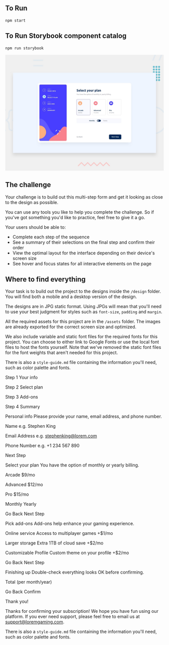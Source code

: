 ## To Run
    npm start

## To Run Storybook component catalog
    npm run storybook

![Design preview for the Multi-step form coding challenge](./design/desktop-preview.jpg)

## The challenge

Your challenge is to build out this multi-step form and get it looking as close to the design as possible.

You can use any tools you like to help you complete the challenge. So if you've got something you'd like to practice, feel free to give it a go.

Your users should be able to:

- Complete each step of the sequence
- See a summary of their selections on the final step and confirm their order
- View the optimal layout for the interface depending on their device's screen size
- See hover and focus states for all interactive elements on the page

## Where to find everything

Your task is to build out the project to the designs inside the `/design` folder. You will find both a mobile and a desktop version of the design. 

The designs are in JPG static format. Using JPGs will mean that you'll need to use your best judgment for styles such as `font-size`, `padding` and `margin`. 

All the required assets for this project are in the `/assets` folder. The images are already exported for the correct screen size and optimized.

We also include variable and static font files for the required fonts for this project. You can choose to either link to Google Fonts or use the local font files to host the fonts yourself. Note that we've removed the static font files for the font weights that aren't needed for this project.

There is also a `style-guide.md` file containing the information you'll need, such as color palette and fonts.


  <!-- Sidebar start -->

  Step 1
  Your info

  Step 2
  Select plan

  Step 3
  Add-ons

  Step 4
  Summary

  <!-- Sidebar end -->

  <!-- Step 1 start -->

  Personal info
  Please provide your name, email address, and phone number.

  Name
  e.g. Stephen King

  Email Address
  e.g. stephenking@lorem.com

  Phone Number
  e.g. +1 234 567 890

  Next Step

  <!-- Step 1 end -->

  <!-- Step 2 start -->

  Select your plan
  You have the option of monthly or yearly billing.

  Arcade
  $9/mo

  Advanced
  $12/mo

  Pro
  $15/mo

  Monthly
  Yearly

  Go Back
  Next Step

  <!-- Step 2 end -->

  <!-- Step 3 start -->

  Pick add-ons
  Add-ons help enhance your gaming experience.

  Online service
  Access to multiplayer games
  +$1/mo

  Larger storage
  Extra 1TB of cloud save
  +$2/mo

  Customizable Profile
  Custom theme on your profile
  +$2/mo

  Go Back
  Next Step

  <!-- Step 3 end -->

  <!-- Step 4 start -->

  Finishing up
  Double-check everything looks OK before confirming.

  <!-- Dynamically add subscription and add-on selections here -->

  Total (per month/year)

  Go Back
  Confirm

  <!-- Step 4 end -->

  <!-- Step 5 start -->

  Thank you!

  Thanks for confirming your subscription! We hope you have fun 
  using our platform. If you ever need support, please feel free 
  to email us at support@loremgaming.com.

  <!-- Step 5 end -->
There is also a `style-guide.md` file containing the information you'll need, such as color palette and fonts.
